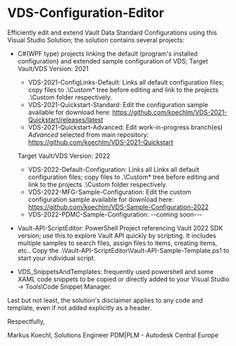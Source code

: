# VDS-Configuration-Editor

Efficiently edit and extend Vault Data Standard Configurations using this Visual Studio Solution; the solution contains several projects:

- C#(WPF type) projects linking the default (program's installed configuration) and extended sample configuration of VDS; 
	Target Vault/VDS Version: 2021  
	- VDS-2021-ConfigLinks-Default: Links all default configuration files; copy files to .\Custom\* tree before editing and link to the projects .\Custom folder respectively.
	- VDS-2021-Quickstart-Standard: Edit the configuration sample available for download here: https://github.com/koechlm/VDS-2021-Quickstart/releases/latest
	- VDS-2021-Quickstart-Advanced: Edit work-in-progress branch(es) *Advanced* selected from main repository: https://github.com/koechlm/VDS-2021-Quickstart

	Target Vault/VDS Version: 2022
	- VDS-2022-Default-Configuration: Links all Links all default configuration files; copy files to .\Custom\* tree before editing and link to the projects .\Custom folder respectively.
	- VDS-2022-MFG-Sample-Configuration: Edit the custom configuration sample available for download here: https://github.com/koechlm/VDS-Sample-Configuration-2022
	- VDS-2022-PDMC-Sample-Configuration: --coming soon---


- Vault-API-ScriptEditor: PowerShell Project referencing Vault 2022 SDK version; use this to explore Vault API quickly by scripting.
	It includes multiple samples to search files, assign files to items, creating items, etc..
	Copy the .\Vault-API-ScriptEditor\Vault-API-Sample-Template.ps1 to start your individual script.

- VDS_SnippetsAndTemplates: frequently used powershell and some XAML code snippets to be copied or directly added to your 
	Visual Studio -> Tools\Code Snippet Manager.


Last but not least, the solution's disclaimer applies to any code and template, even if not added explicitly as a header.

Respectfully,

Markus Koechl, 	Solutions Engineer PDM|PLM - Autodesk Central Europe
